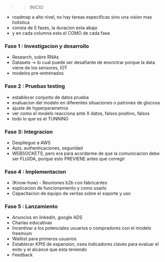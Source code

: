 >> INICIO
- roadmap a alto nivel, no hay tareas especificas sino una vision mas holistica 
- consta de 5 fases, la duracion esta abajo
- y en cada columna esta el COMO de cada fase.

### Fase 1 : Investigacion y desarrollo
- Research, sobre RNAs 
- Datasets -> lo cual puede ser desafiante de enonctrar
porque la data viene de los sensores, IOT
- modelos pre-entrenados

### Fase 2 : Pruebas testing 
- establecer conjunto de datos prueba 
- evaluacion del modelo en diferentes situaciones o patrones de glucosa 
- ajuste de hyperparametros
- ver como el modelo reacciona ante X datos, falsos positivo, falsos 
- todo lo que es el TUNNING

### Fase 3: Integracion
- Despliegue a AWS 
- Apis, authenticaciones, seguridad
- WEBSOCKETS, pero era para acordarme de que la comunicacion debe ser FLUIDA, 
porque esto PREVIENE antes que corregir 

### Fase 4 : Implementacion
- (Know-how) - Reuniones b2b con fabricantes 
- explicacion de funcionamiento y como usarlo
- Capacitacion de equipo de ventas sobre el soporte y uso

### Fase 5 : Lanzamiento
- Anuncios en linkedin, google ADS 
- Charlas educativas  
- Incentivar a los potenciales usuarios o compradores con el modelo freemium 
- Waitlist para primeros usuarios 
- Establecer KPIS de expansion, osea indicadores claves
 para evaluar el exito y el alcance que esta teniendo
- Feedback
